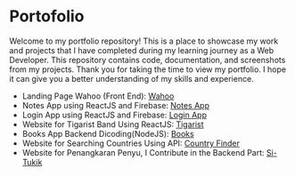 # Portofolio
Welcome to my portfolio repository! This is a place to showcase my work and projects that I have completed during my learning journey as a Web Developer. This repository contains code, documentation, and screenshots from my projects. Thank you for taking the time to view my portfolio. I hope it can give you a better understanding of my skills and experience.
* Landing Page Wahoo (Front End): [Wahoo](https://github.com/argf013/Landing)
* Notes App using ReactJS and Firebase: [Notes App](https://github.com/argf013/notes-app-react)
* Login App using ReactJS and Firebase: [Login App](https://github.com/argf013/react-firebase-login)
* Website for Tigarist Band Using ReactJS: [Tigarist](https://github.com/argf013/tigarist)
* Books App Backend Dicoding(NodeJS): [Books](https://github.com/argf013/dicoding-books-Api)
* Website for Searching Countries Using API: [Country Finder](https://github.com/argf013/Country-Finder)
* Website for Penangkaran Penyu, I Contribute in the Backend Part: [Si-Tukik](https://github.com/nandito-amri/Si-Tukik)
